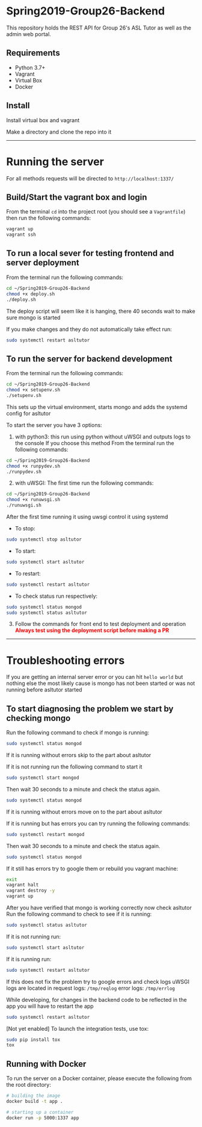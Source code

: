 # Spring2019-Group26-Backend
This repository holds the REST API for Group 26's ASL Tutor as well as the admin web portal.

## Requirements
* Python 3.7+
* Vagrant
* Virtual Box
* Docker

## Install
Install virtual box and vagrant

Make a directory and clone the repo into it

---
# Running the server

For all methods requests will be directed to `http://localhost:1337/`

## Build/Start the vagrant box and login
From the terminal `cd` into the project root (you should see a `Vagrantfile`) then run the following commands:

```bash
vagrant up
vagrant ssh
```

## To run a local sever for testing frontend and server deployment
From the terminal run the following commands:
```bash
cd ~/Spring2019-Group26-Backend
chmod +x deploy.sh
./deploy.sh
```
The deploy script will seem like it is hanging, there 40 seconds wait to make sure
mongo is started

If you make changes and they do not automatically take effect run:
```bash
sudo systemctl restart asltutor
```

## To run the server for backend development
From the terminal run the following commands:
```bash
cd ~/Spring2019-Group26-Backend
chmod +x setupenv.sh
./setupenv.sh
```
This sets up the virtual environment, starts mongo and adds the systemd config for
asltutor

To start the server you have 3 options:
1. with python3: this run using python without uWSGI and outputs logs to the console
If you choose this method
From the terminal run the following commands:
```bash
cd ~/Spring2019-Group26-Backend
chmod +x runpydev.sh
./runpydev.sh
```

2. with uWSGI:
The first time run the following commands:
```bash
cd ~/Spring2019-Group26-Backend
chmod +x runuwsgi.sh
./runuwsgi.sh
```

After the first time running it using uwsgi control it using systemd
- To stop:
```bash
sudo systemctl stop asltutor
```
- To start:
```bash
sudo systemctl start asltutor
```
- To restart:
```bash
sudo systemctl restart asltutor
```
- To check status run respectively:
```bash
sudo systemctl status mongod
sudo systemctl status asltutor
```

3. Follow the commands for front end to test deployment and operation\
    **<span style="color:red">Always test using the deployment script before making a PR</span>**
---
# Troubleshooting errors
If you are getting an internal server error or you can hit `hello world` but nothing else   the most likely cause is mongo has not been started or was not running before asltutor started

## To start diagnosing the problem we start by checking mongo
Run the following command to check if mongo is running:
```bash
sudo systemctl status mongod
```
If it is running without errors skip to the part about asltutor

If it is not running run the following command to start it
```bash
sudo systemctl start mongod
```
Then wait 30 seconds to a minute and check the status again.
```bash
sudo systemctl status mongod
```
If it is running without errors move on to the part about asltutor

If it is running but has errors you can try running the following commands:
```bash
sudo systemctl restart mongod
```
Then wait 30 seconds to a minute and check the status again.
```bash
sudo systemctl status mongod
```
If it still has errors try to google them or rebuild you vagrant machine:
```bash
exit
vagrant halt
vagrant destroy -y
vagrant up
```
After you have verified that mongo is working correctly now check asltutor
Run the following command to check to see if it is running:
```bash
sudo systemctl status asltutor
```
If it is not running run:
```bash
sudo systemctl start asltutor
```
If it is running run:
```bash
sudo systemctl restart asltutor
```
If this does not fix the problem try to google errors and check logs
uWSGI logs are located in
request logs: `/tmp/reqlog`
error logs: `/tmp/errlog`

While developing, for changes in the backend code to be reflected in the app you will have to restart the app
```bash
sudo systemctl restart asltutor
```

[Not yet enabled] To launch the integration tests, use tox:

```bash
sudo pip install tox
tox
```

## Running with Docker

To run the server on a Docker container, please execute the following from the root directory:

```bash
# building the image
docker build -t app .

# starting up a container
docker run -p 5000:1337 app
```
